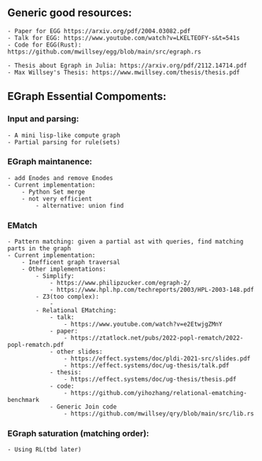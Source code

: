 ## Generic good resources:
    - Paper for EGG https://arxiv.org/pdf/2004.03082.pdf
    - Talk for EGG: https://www.youtube.com/watch?v=LKELTEOFY-s&t=541s
    - Code for EGG(Rust): https://github.com/mwillsey/egg/blob/main/src/egraph.rs

    - Thesis about Egraph in Julia: https://arxiv.org/pdf/2112.14714.pdf
    - Max Willsey's Thesis: https://www.mwillsey.com/thesis/thesis.pdf


## EGraph Essential Compoments:
### Input and parsing:
    - A mini lisp-like compute graph
    - Partial parsing for rule(sets)

### EGraph maintanence:
    - add Enodes and remove Enodes
    - Current implementation:
        - Python Set merge
        - not very efficient
            - alternative: union find

### EMatch
    - Pattern matching: given a partial ast with queries, find matching parts in the graph
    - Current implementation: 
        - Inefficent graph traversal
        - Other implementations:
            - Simplify:
                - https://www.philipzucker.com/egraph-2/
                - https://www.hpl.hp.com/techreports/2003/HPL-2003-148.pdf 
            - Z3(too complex):
                - 
            - Relational EMatching:
                - talk:
                    - https://www.youtube.com/watch?v=e2EtwjgZMnY
                - paper:
                    - https://ztatlock.net/pubs/2022-popl-rematch/2022-popl-rematch.pdf
                - other slides:
                    - https://effect.systems/doc/pldi-2021-src/slides.pdf
                    - https://effect.systems/doc/ug-thesis/talk.pdf
                - thesis:
                    - https://effect.systems/doc/ug-thesis/thesis.pdf
                - code:
                    - https://github.com/yihozhang/relational-ematching-benchmark
                - Generic Join code
                    - https://github.com/mwillsey/qry/blob/main/src/lib.rs


### EGraph saturation (matching order):
    - Using RL(tbd later)
